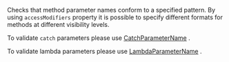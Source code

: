 <div>

Checks that method parameter names conform to a specified pattern. By
using `accessModifiers` property it is possible to specify different
formats for methods at different visibility levels.

</div>

To validate `catch` parameters please use
[CatchParameterName](https://checkstyle.org/catchparametername.html#CatchParameterName)
.

To validate lambda parameters please use
[LambdaParameterName](https://checkstyle.org/lambdaparametername.html#LambdaParameterName)
.
